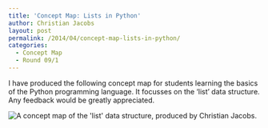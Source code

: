 ```yaml
---
title: 'Concept Map: Lists in Python'
author: Christian Jacobs
layout: post
permalink: /2014/04/concept-map-lists-in-python/
categories:
  - Concept Map
  - Round 09/1
---
```

I have produced the following concept map for students learning the basics of the Python programming language. It focusses on the &#8216;list&#8217; data structure. Any feedback would be greatly appreciated.

![A concept map of the 'list' data structure, produced by Christian Jacobs.][1]

 [1]: http://teaching.software-carpentry.org/wp-content/uploads/2014/04/list_concept_map_christian_jacobs.jpg